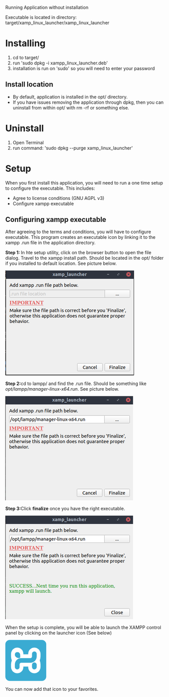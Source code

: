 Running Application without installation

Executable is located in directory: target/xamp_linux_launcher/xamp_linux_launcher

<h1>Installing</h1>

1. cd to target/
2. run 'sudo dpkg -i xampp_linux_launcher.deb'
3. installation is run on 'sudo' so you will need to enter your password

<h2>Install location</h2>
<ul>
    <li>By default, application is installed in the opt/ directory.</li>
    <li>If you have issues removing the application through dpkg, then you can uninstall from within opt/ with rm -rf or something else.</li>
</ul>

<h1>Uninstall</h1>

1. Open Terminal
2. run command: 'sudo dpkg --purge xamp_linux_launcher'


<h1>Setup</h1>
<p>When you first install this application, you will need to run a one time setup to configure the executable.  This includes: </p>
<ul>
    <li>Agree to license conditions (GNU AGPL v3)</li>
    <li>Configure xampp executable</li>
</ul>

<h2>Configuring xampp executable</h2>
<p>After agreeing to the terms and conditions, you will have to configure executable.  This program creates an executable icon by linking it to the xampp .run file in the application directory.</p>

<strong>Step 1: </strong> In hte setup utility, click on the browser button to open the file dialog.  Travel to the xampp install path.  Should be located in the opt/ folder if you installed to default location.  See picture below.

![Image description](s1.png)

<strong>Step 2:</strong>cd to lampp/ and find the .run file.  Should be something like <em>opt/lampp/manager-linux-x64.run</em>. See picture below.

![Image description](s2.png)

<strong>Step 3:</strong>Click <strong>finalize</strong> once you have the right executable. 

![Image description](s3.png)

<p>When the setup is complete, you will be able to launch the XAMPP control panel by clicking on the launcher icon (See below)

![Image description](128.png)

You can now add that icon to your favorites. 


